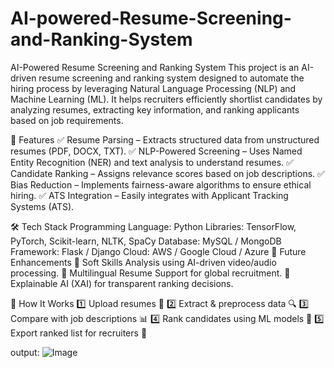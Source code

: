 # AI-powered-Resume-Screening-and-Ranking-System
AI-Powered Resume Screening and Ranking System
This project is an AI-driven resume screening and ranking system designed to automate the hiring process by leveraging Natural Language Processing (NLP) and Machine Learning (ML). It helps recruiters efficiently shortlist candidates by analyzing resumes, extracting key information, and ranking applicants based on job requirements.

🚀 Features
✅ Resume Parsing – Extracts structured data from unstructured resumes (PDF, DOCX, TXT).
✅ NLP-Powered Screening – Uses Named Entity Recognition (NER) and text analysis to understand resumes.
✅ Candidate Ranking – Assigns relevance scores based on job descriptions.
✅ Bias Reduction – Implements fairness-aware algorithms to ensure ethical hiring.
✅ ATS Integration – Easily integrates with Applicant Tracking Systems (ATS).

🛠️ Tech Stack
Programming Language: Python
Libraries: TensorFlow, PyTorch, Scikit-learn, NLTK, SpaCy
Database: MySQL / MongoDB
Framework: Flask / Django
Cloud: AWS / Google Cloud / Azure
📌 Future Enhancements
🔹 Soft Skills Analysis using AI-driven video/audio processing.
🔹 Multilingual Resume Support for global recruitment.
🔹 Explainable AI (XAI) for transparent ranking decisions.

🎯 How It Works
1️⃣ Upload resumes 📄
2️⃣ Extract & preprocess data 🔍
3️⃣ Compare with job descriptions 📊
4️⃣ Rank candidates using ML models 🚀
5️⃣ Export ranked list for recruiters 🎯

output: ![Image](https://github.com/user-attachments/assets/613f4123-065f-46d3-929b-6194a0270f4b)
